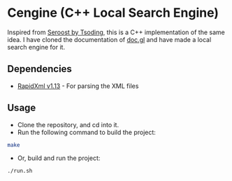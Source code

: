 # Cengine (C++ Local Search Engine)

Inspired from [Seroost by Tsoding](https://github.com/tsoding/seroost), this is a C++ implementation of the same idea.
I have cloned the documentation of [doc.gl](https://doc.gl) and have made a local search engine for it.

## Dependencies

- [RapidXml v1.13](http://rapidxml.sourceforge.net/) - For parsing the XML files

## Usage

- Clone the repository, and cd into it.
- Run the following command to build the project:

```bash
make
```

- Or, build and run the project:

```bash
./run.sh
```

